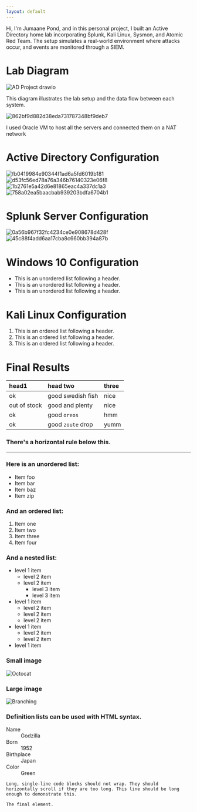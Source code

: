 ```yaml
---
layout: default
---
```


Hi, I'm Jumaane Pond, and in this personal project, I built an Active Directory home lab incorporating Splunk, Kali Linux, Sysmon, and Atomic Red Team. The setup simulates a real-world environment where attacks occur, and events are monitored through a SIEM.







# Lab Diagram
![AD Project drawio](https://github.com/user-attachments/assets/7f01f634-2d8e-44f5-a0c4-7692bd9f230f)

This diagram illustrates the lab setup and the data flow between each system. 

![862bf9d882d38eda731787348bf9deb7](https://github.com/user-attachments/assets/626561bd-6e50-4059-9897-921c8c2a1360)

I used Oracle VM to host all the servers and connected them on a NAT network

# Active Directory Configuration
![fb0419984e90344f1ad6a5fd6019b181](https://github.com/user-attachments/assets/25d5e680-4fe7-4300-9583-97110a126a1e)
![d53fc56ed78a76a346b76140323e06f8](https://github.com/user-attachments/assets/bb307381-4cfc-4575-b677-ce52bb69015d)
![1b2761e5a42d6e81865eac4a337dc1a3](https://github.com/user-attachments/assets/2f47482c-5d88-4ad1-bddb-ab4c5bff2c76)![758a02ea5baacbab939203bdfa6704b1](https://github.com/user-attachments/assets/919af5f9-610d-418b-a217-f7c72e5c0179)














# Splunk Server Configuration
![0a56b967f32fc4234ce0e908678d428f](https://github.com/user-attachments/assets/854c7420-ab2e-4903-ae1d-9ef048ca519b)
![45c88f4add6aa17cba8c660bb394a87b](https://github.com/user-attachments/assets/a37519be-7c53-4e68-b576-380002afb600)



# Windows 10 Configuration

*   This is an unordered list following a header.
*   This is an unordered list following a header.
*   This is an unordered list following a header.

# Kali Linux Configuration

1.  This is an ordered list following a header.
2.  This is an ordered list following a header.
3.  This is an ordered list following a header.

# Final Results

| head1        | head two          | three |
|:-------------|:------------------|:------|
| ok           | good swedish fish | nice  |
| out of stock | good and plenty   | nice  |
| ok           | good `oreos`      | hmm   |
| ok           | good `zoute` drop | yumm  |

### There's a horizontal rule below this.

* * *

### Here is an unordered list:

*   Item foo
*   Item bar
*   Item baz
*   Item zip

### And an ordered list:

1.  Item one
1.  Item two
1.  Item three
1.  Item four

### And a nested list:

- level 1 item
  - level 2 item
  - level 2 item
    - level 3 item
    - level 3 item
- level 1 item
  - level 2 item
  - level 2 item
  - level 2 item
- level 1 item
  - level 2 item
  - level 2 item
- level 1 item

### Small image

![Octocat](https://github.githubassets.com/images/icons/emoji/octocat.png)

### Large image

![Branching](https://guides.github.com/activities/hello-world/branching.png)


### Definition lists can be used with HTML syntax.

<dl>
<dt>Name</dt>
<dd>Godzilla</dd>
<dt>Born</dt>
<dd>1952</dd>
<dt>Birthplace</dt>
<dd>Japan</dd>
<dt>Color</dt>
<dd>Green</dd>
</dl>

```
Long, single-line code blocks should not wrap. They should horizontally scroll if they are too long. This line should be long enough to demonstrate this.
```

```
The final element.
```
